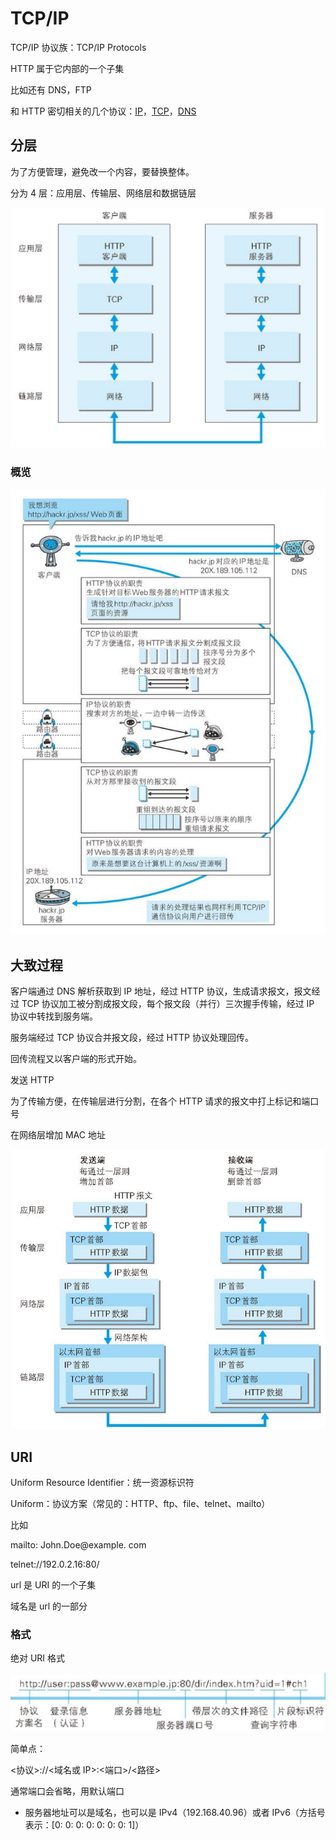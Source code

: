 # TCP/IP

TCP/IP 协议族：TCP/IP Protocols

HTTP 属于它内部的一个子集

比如还有 DNS，FTP

和 HTTP 密切相关的几个协议：[IP](#ip协议)，[TCP](#udp)，[DNS](#http)

## 分层

为了方便管理，避免改一个内容，要替换整体。

分为 4 层：应用层、传输层、网络层和数据链层

![](../images/e0252ed6956b10f14f96f6e9cd2fa516.png)

### 概览

![](../images/e8fdd9a76cf0d3b76fa3b58c9b687beb.png)

## 大致过程

客户端通过 DNS 解析获取到 IP 地址，经过 HTTP 协议，生成请求报文，报文经过 TCP 协议加工被分割成报文段，每个报文段（并行）三次握手传输，经过 IP 协议中转找到服务端。

服务端经过 TCP 协议合并报文段，经过 HTTP 协议处理回传。

回传流程又以客户端的形式开始。

发送 HTTP

为了传输方便，在传输层进行分割，在各个 HTTP 请求的报文中打上标记和端口号

在网络层增加 MAC 地址

![](../images/b93cc61ef40b5f2f300ecb0540ed1233.png)

## URI

Uniform Resource Identifier：统一资源标识符

Uniform：协议方案（常见的：HTTP、ftp、file、telnet、mailto）

比如

mailto: John.Doe\@example. com

telnet://192.0.2.16:80/

url 是 URI 的一个子集

域名是 url 的一部分

### 格式

绝对 URI 格式

![](../images/cb7222177f3d48f5265b3f71ea0c2d2a.png)

简单点：

\<协议\>://\<域名或 IP\>:\<端口\>/\<路径\>

通常端口会省略，用默认端口

- 服务器地址可以是域名，也可以是 IPv4（192.168.40.96）或者 IPv6（方括号表示：[0:
  0: 0: 0: 0: 0: 0: 1]）
